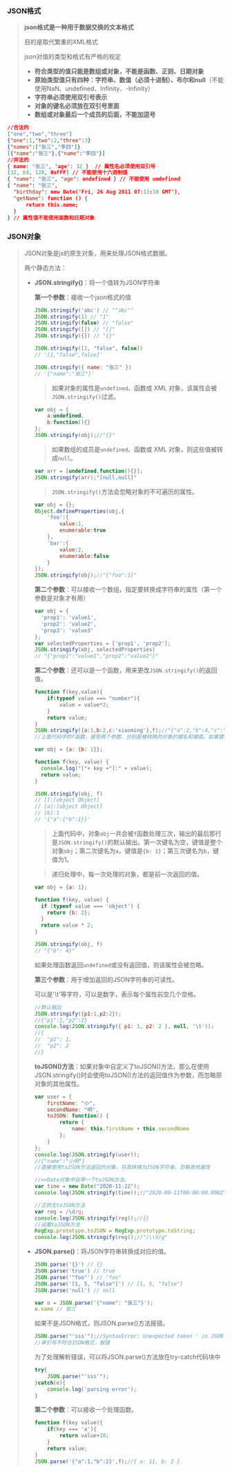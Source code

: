 ### JSON格式

> **json格式是一种用于数据交换的文本格式**
>
> 目的是取代繁重的XML格式
>
> json对值的类型和格式有严格的规定
>
> - **符合类型的值只能是数组或对象，不能是函数、正则、日期对象**
> - **原始类型值只有四种：字符串、数值（必须十进制）、布尔和null**（不能使用NaN、undefined、Infinity、-Infinity）
> - **字符串必须使用双引号表示**
> - **对象的键名必须放在双引号里面**
> - **数组或对象最后一个成员的后面，不能加逗号**

```json
//合法的
["one","two","three"]
{"one":1,"two":2,"three":3}
{"names":["张三","李四"]}
[{"name":"张三"},{"name":"李四"}]
//非法的
{ name: "张三", 'age': 32 }  // 属性名必须使用双引号
[32, 64, 128, 0xFFF] // 不能使用十六进制值
{ "name": "张三", "age": undefined } // 不能使用 undefined
{ "name": "张三",
  "birthday": new Date('Fri, 26 Aug 2011 07:13:10 GMT'),
  "getName": function () {
      return this.name;
  }
} // 属性值不能使用函数和日期对象
```

### JSON对象

> JSON对象是js的原生对象，用来处理JSON格式数据。
>
> 两个静态方法：
>
> - **JSON.stringify()**：将一个值转为JSON字符串
>
>   **第一个参数**：接收一个json格式的值
>
>   ```js
>   JSON.stringify('abc') // ""abc""
>   JSON.stringify(1) // "1"
>   JSON.stringify(false) // "false"
>   JSON.stringify([]) // "[]"
>   JSON.stringify({}) // "{}"
>   
>   JSON.stringify([1, "false", false])
>   // '[1,"false",false]'
>   
>   JSON.stringify({ name: "张三" })
>   // '{"name":"张三"}'
>   ```
>
>   > 如果对象的属性是`undefined`、函数或 XML 对象，该属性会被`JSON.stringify()`过滤。
>
>   ```js
>   var obj = {
>       a:undefined,
>       b:function(){}
>   };
>   JSON.stringify(obj);//"{}"
>   ```
>
>   > 如果数组的成员是`undefined`、函数或 XML 对象，则这些值被转成`null`。
>
>   ```js
>   var arr = [undefined,function(){}];
>   JSON.stringify(arr);"[null,null]"
>   ```
>
>   > `JSON.stringify()`方法会忽略对象的不可遍历的属性。
>
>   ```js
>   var obj = {};
>   Object.defineProperties(obj,{
>       'foo':{
>           value:1,
>           enumerable:true
>       },
>       'bar':{
>           value:2,
>           enumerable:false
>       }
>   });
>   JSON.stringify(obj);//"{"foo":1}"
>   ```
>
>   **第二个参数**：可以接收一个数组，指定要转换成字符串的属性（第一个参数是对象才有用）
>
>   ```js
>   var obj = {
>     'prop1': 'value1',
>     'prop2': 'value2',
>     'prop3': 'value3'
>   };
>   var selectedProperties = ['prop1', 'prop2'];
>   JSON.stringify(obj, selectedProperties)
>   // "{"prop1":"value1","prop2":"value2"}"
>   ```
>
>   **第二个参数**：还可以是一个函数，用来更改`JSON.stringify()`的返回值。
>
>   ```js
>   function f(key,value){
>       if(typeof value === "number"){
>           value = value*2;
>       }
>       return value;
>   }
>   JSON.stringify({a:1,b:2,c:'xiaoming'},f);//"{"a":2,"b":4,"c":"xiaoming"}"
>   //上面代码中的f函数，接受两个参数，分别是被转换的对象的键名和键值。如果键值是数值，就将它乘以2，否则就原样返回。
>   ```
>
>   ```js
>   var obj = {a: {b: 1}};
>   
>   function f(key, value) {
>     console.log("["+ key +"]:" + value);
>     return value;
>   }
>   
>   JSON.stringify(obj, f)
>   // []:[object Object]
>   // [a]:[object Object]
>   // [b]:1
>   // '{"a":{"b":1}}'
>   ```
>
>   > 上面代码中，对象`obj`一共会被`f`函数处理三次，输出的最后那行是`JSON.stringify()`的默认输出。第一次键名为空，键值是整个对象`obj`；第二次键名为`a`，键值是`{b: 1}`；第三次键名为`b`，键值为1。
>
>   > 递归处理中，每一次处理的对象，都是前一次返回的值。
>
>   ```js
>   var obj = {a: 1};
>   
>   function f(key, value) {
>     if (typeof value === 'object') {
>       return {b: 2};
>     }
>     return value * 2;
>   }
>   
>   JSON.stringify(obj, f)
>   // "{"b": 4}"
>   ```
>
>   如果处理函数返回`undefined`或没有返回值，则该属性会被忽略。
>
>   **第三个参数**：用于增加返回的JSON字符串的可读性。
>
>   可以是'\t'等字符，可以是数字，表示每个属性前空几个空格。
>
>   ```js
>   //默认输出
>   JSON.stringify({p1:1,p2:2});
>   //{"p1":1,"p2":2}
>   console.log(JSON.stringify({ p1: 1, p2: 2 }, null, '\t'));
>   //{
>   //	"p1": 1,
>   //	"p2": 2
>   //}
>   ```
>
>   **toJSON()方法**：如果对象中自定义了toJSON()方法，那么在使用JSON.stringify()时会使用toJSON()方法的返回值作为参数，而忽略原对象的其他属性。
>
>   ```js
>   var user = {
>       firstName: "小",
>       secondName: "明",
>       toJSON: function() {
>           return {
>               name: this.firstName + this.secondName
>           };
>       }
>   };
>   console.log(JSON.stringify(user));
>   //{"name":"小明"}
>   //直接使用toJSON方法返回的对象，将其转换为JSON字符串，忽略其他属性
>   
>   //=>Date对象中自带一个toJSON方法。
>   var time = new Date("2020-11-22");
>   console.log(JSON.stringify(time));//"2020-09-11T00:00:00.000Z"
>   
>   //正则无toJSON方法
>   var reg = /\d/g;
>   console.log(JSON.stringify(reg));//{}
>   //设置toJSON方法
>   RegExp.prototype.toJSON = RegExp.prototype.toString;
>   console.log(JSON.stringify(reg));//"/\\d/g"
>   ```
>
> - **JSON.parse()**：将JSON字符串转换成对应的值。
>
>   ```js
>   JSON.parse('{}') // {}
>   JSON.parse('true') // true
>   JSON.parse('"foo"') // "foo"
>   JSON.parse('[1, 5, "false"]') // [1, 5, "false"]
>   JSON.parse('null') // null
>   
>   var o = JSON.parse('{"name": "张三"}');
>   o.name // 张三
>   ```
>
>   如果不是JSON格式，则JSON.parse()方法报错。
>
>   ```js
>   JSON.parse("'sss'");//SyntaxError: Unexpected token ' in JSON at position 0
>   //单引号不符合JSON格式，报错
>   ```
>
>   为了处理解析错误，可以将JSON.parse()方法放在try-catch代码块中
>
>   ```js
>   try{
>       JSON.parse("'sss'");
>   }catch(e){
>       console.log('parsing error');
>   }
>   ```
>
>   **第二个参数**：可以接收一个处理函数。
>
>   ```js
>   function f(key value){
>       if(key === 'a'){
>           return value+10;
>       }
>       return value;
>   }
>   JSON.parse('{"a":1,"b":2}',f);//{ a: 11, b: 2 }
>   ```
>
>   

